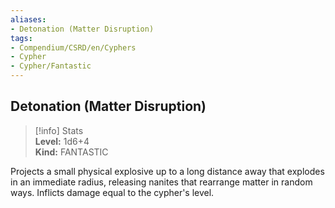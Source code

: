 ```yaml
---
aliases:
- Detonation (Matter Disruption)
tags:
- Compendium/CSRD/en/Cyphers
- Cypher
- Cypher/Fantastic
---
```


  
## Detonation (Matter Disruption)  
>[!info] Stats  
> **Level:** 1d6+4  
> **Kind:** FANTASTIC
  
Projects a small physical explosive up to a long distance away that explodes in an immediate radius, releasing nanites that rearrange matter in random ways. Inflicts damage equal to the cypher's level.